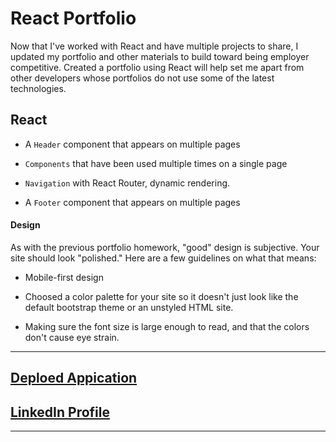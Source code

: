 # React Portfolio

Now that I've worked with React and have multiple projects to share, I updated my portfolio and other materials to build toward being employer competitive. Created a portfolio using React will help set me apart from other developers whose portfolios do not use some of the latest technologies.

## React

- A `Header` component that appears on multiple pages

- `Components` that have been used multiple times on a single page

- `Navigation` with React Router, dynamic rendering.

- A `Footer` component that appears on multiple pages

#### Design

As with the previous portfolio homework, "good" design is subjective. Your site should look
"polished." Here are a few guidelines on what that means:

- Mobile-first design

- Choosed a color palette for your site so it doesn't just look like
  the default bootstrap theme or an unstyled HTML site.

- Making sure the font size is large enough to read, and that the colors don't cause eye strain.

---

## [Deploed Appication]()

## [LinkedIn Profile](https://www.linkedin.com/in/demetrio-almeida-barroso-a4a29171/)

---
